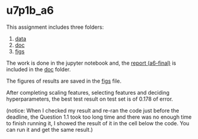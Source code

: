 # u7p1b_a6

This assignment includes three folders:
1. [data](data)
2. [doc](doc)
3. [figs](figs)

The work is done in the jupyter notebook and, the [report (a6-final)](doc/a6-final.ipynb) is included in the [doc](doc) folder.

The figures of results are saved in the [figs](figs) file.

After completing scaling features, selecting features and deciding hyperparameters, the best test result on test set is of 0.178 of error.


(notice: When I checked my result and re-ran the code just before the deadline, the Question 1.1 took too long time and there was no enough time to finish running it, I showed the result of it in the cell below the code. You can run it and get the same result.)

